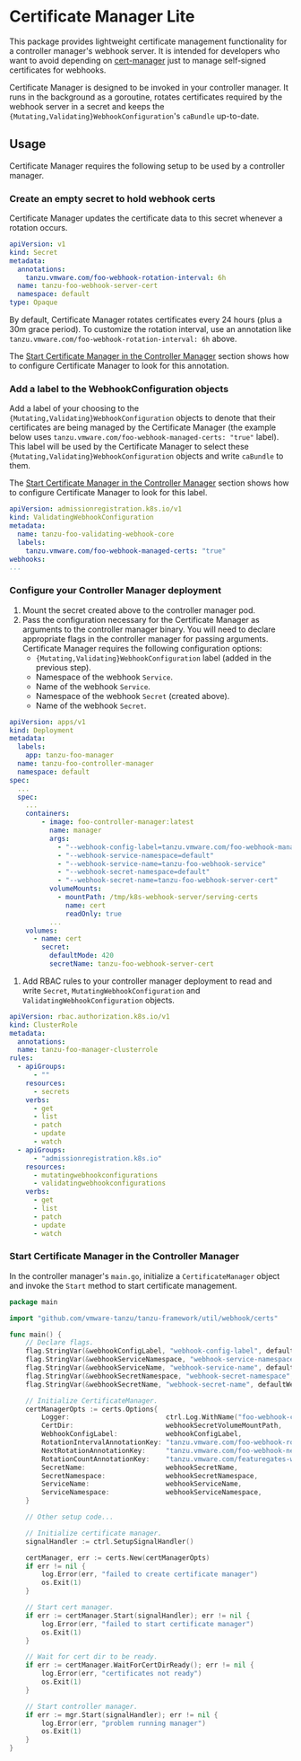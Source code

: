 # Certificate Manager Lite

This package provides lightweight certificate management functionality for a controller manager's webhook server. It is
intended for developers who want to avoid depending on [cert-manager](https://cert-manager.io) just to manage
self-signed certificates for webhooks.

Certificate Manager is designed to be invoked in your controller manager. It runs in the background as a goroutine,
rotates certificates required by the webhook server in a secret and keeps the
`{Mutating,Validating}WebhookConfiguration`'s `caBundle` up-to-date.

## Usage

Certificate Manager requires the following setup to be used by a controller manager.

### Create an empty secret to hold webhook certs

Certificate Manager updates the certificate data to this secret whenever a rotation occurs.

```yaml
apiVersion: v1
kind: Secret
metadata:
  annotations:
    tanzu.vmware.com/foo-webhook-rotation-interval: 6h
  name: tanzu-foo-webhook-server-cert
  namespace: default
type: Opaque
```

By default, Certificate Manager rotates certificates every 24 hours (plus a 30m grace period). To customize the rotation
interval, use an annotation like `tanzu.vmware.com/foo-webhook-rotation-interval: 6h` above.

The [Start Certificate Manager in the Controller Manager](#start-certificate-manager-in-the-controller-manager) section
shows how to configure Certificate Manager to look for this annotation.

### Add a label to the WebhookConfiguration objects

Add a label of your choosing to the `{Mutating,Validating}WebhookConfiguration` objects to denote that their
certificates are being managed by the Certificate Manager (the example below
uses `tanzu.vmware.com/foo-webhook-managed-certs: "true"` label). This label will be used by the Certificate Manager to
select these `{Mutating,Validating}WebhookConfiguration` objects and write `caBundle` to them.

The [Start Certificate Manager in the Controller Manager](#start-certificate-manager-in-the-controller-manager) section
shows how to configure Certificate Manager to look for this label.

```yaml
apiVersion: admissionregistration.k8s.io/v1
kind: ValidatingWebhookConfiguration
metadata:
  name: tanzu-foo-validating-webhook-core
  labels:
    tanzu.vmware.com/foo-webhook-managed-certs: "true"
webhooks:
...
```

### Configure your Controller Manager deployment

1. Mount the secret created above to the controller manager pod.
1. Pass the configuration necessary for the Certificate Manager as arguments to the controller manager binary. You will
   need to declare appropriate flags in the controller manager for passing arguments. Certificate Manager requires the
   following configuration options:
    * `{Mutating,Validating}WebhookConfiguration` label (added in the previous step).
    * Namespace of the webhook `Service`.
    * Name of the webhook `Service`.
    * Namespace of the webhook `Secret` (created above).
    * Name of the webhook `Secret`.

```yaml
apiVersion: apps/v1
kind: Deployment
metadata:
  labels:
    app: tanzu-foo-manager
  name: tanzu-foo-controller-manager
  namespace: default
spec:
  ...
  spec:
    ...
    containers:
        - image: foo-controller-manager:latest
          name: manager
          args:
            - "--webhook-config-label=tanzu.vmware.com/foo-webhook-managed-certs=true"
            - "--webhook-service-namespace=default"
            - "--webhook-service-name=tanzu-foo-webhook-service"
            - "--webhook-secret-namespace=default"
            - "--webhook-secret-name=tanzu-foo-webhook-server-cert"
          volumeMounts:
            - mountPath: /tmp/k8s-webhook-server/serving-certs
              name: cert
              readOnly: true
          ...
    volumes:
      - name: cert
        secret:
          defaultMode: 420
          secretName: tanzu-foo-webhook-server-cert
```

1. Add RBAC rules to your controller manager deployment to read and write `Secret`, `MutatingWebhookConfiguration` and
   `ValidatingWebhookConfiguration` objects.

```yaml
apiVersion: rbac.authorization.k8s.io/v1
kind: ClusterRole
metadata:
  annotations:
  name: tanzu-foo-manager-clusterrole
rules:
  - apiGroups:
      - ""
    resources:
      - secrets
    verbs:
      - get
      - list
      - patch
      - update
      - watch
  - apiGroups:
      - "admissionregistration.k8s.io"
    resources:
      - mutatingwebhookconfigurations
      - validatingwebhookconfigurations
    verbs:
      - get
      - list
      - patch
      - update
      - watch
```

### Start Certificate Manager in the Controller Manager

In the controller manager's `main.go`, initialize a `CertificateManager` object and invoke the `Start` method to start
certificate management.

```go
package main

import "github.com/vmware-tanzu/tanzu-framework/util/webhook/certs"

func main() {
    // Declare flags.
    flag.StringVar(&webhookConfigLabel, "webhook-config-label", defaultWebhookConfigLabel, "The label used to select webhook configurations to update the certs for.")
    flag.StringVar(&webhookServiceNamespace, "webhook-service-namespace", defaultWebhookServiceNamespace, "The namespace in which webhook service is installed.")
    flag.StringVar(&webhookServiceName, "webhook-service-name", defaultWebhookServiceName, "The name of the webhook service.")
    flag.StringVar(&webhookSecretNamespace, "webhook-secret-namespace", defaultWebhookSecretNamespace, "The namespace in which webhook secret is installed.")
    flag.StringVar(&webhookSecretName, "webhook-secret-name", defaultWebhookSecretName, "The name of the webhook secret.")

    // Initialize CertificateManager.
    certManagerOpts := certs.Options{
        Logger:                        ctrl.Log.WithName("foo-webhook-cert-manager"),
        CertDir:                       webhookSecretVolumeMountPath,
        WebhookConfigLabel:            webhookConfigLabel,
        RotationIntervalAnnotationKey: "tanzu.vmware.com/foo-webhook-rotation-interval",
        NextRotationAnnotationKey:     "tanzu.vmware.com/foo-webhook-next-rotation",
        RotationCountAnnotationKey:    "tanzu.vmware.com/featuregates-webhook-rotation-count",
        SecretName:                    webhookSecretName,
        SecretNamespace:               webhookSecretNamespace,
        ServiceName:                   webhookServiceName,
        ServiceNamespace:              webhookServiceNamespace,
    }

    // Other setup code...

    // Initialize certificate manager.
    signalHandler := ctrl.SetupSignalHandler()

    certManager, err := certs.New(certManagerOpts)
    if err != nil {
        log.Error(err, "failed to create certificate manager")
        os.Exit(1)
    }

    // Start cert manager.
    if err := certManager.Start(signalHandler); err != nil {
        log.Error(err, "failed to start certificate manager")
        os.Exit(1)
    }

    // Wait for cert dir to be ready.
    if err := certManager.WaitForCertDirReady(); err != nil {
        log.Error(err, "certificates not ready")
        os.Exit(1)
    }

    // Start controller manager.
    if err := mgr.Start(signalHandler); err != nil {
        log.Error(err, "problem running manager")
        os.Exit(1)
    }
}
```
